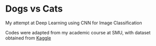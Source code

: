 # Dogs vs Cats

My attempt at Deep Learning using CNN for Image Classification

Codes were adapted from my academic course at SMU, with dataset obtained from [Kaggle](https://www.kaggle.com/competitions/dogs-vs-cats-redux-kernels-edition/overview) 
